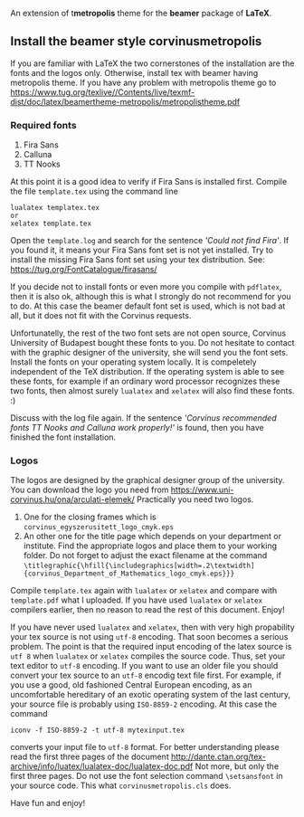 An extension of t**metropolis** theme for the **beamer** package of **LaTeX**.


## Install the beamer style corvinusmetropolis 

If you are familiar with LaTeX the two cornerstones of the installation are the fonts and the logos only.
Otherwise, install tex with beamer having metropolis theme. If you have any problem with metropolis theme go to 
<https://www.tug.org/texlive//Contents/live/texmf-dist/doc/latex/beamertheme-metropolis/metropolistheme.pdf>

### Required fonts
  1. Fira Sans
  1. Calluna
  1. TT Nooks

At this point it is a good idea to verify if Fira Sans is installed first. Compile the file `template.tex` using the command line
```
lualatex templatex.tex 
or
xelatex template.tex
````
Open the `template.log` and search for the sentence *'Could not find Fira'*. If you found it, it means your Fira Sans font set is not yet installed.
Try to install the missing Fira Sans font set using your tex distribution. See: <https://tug.org/FontCatalogue/firasans/>

If you decide not to install fonts or even more you compile with `pdflatex`, then it is also ok, although this is what I strongly do not recommend for you to do.
At this case the beamer default font set is used, which is not bad at all, but it does not fit with the Corvinus requests.

Unfortunatelly, the rest of the two font sets are not open source, Corvinus University of Budapest bought these fonts to you. 
Do not hesitate to contact with the graphic designer of the university, she will send you the font sets. 
Install the fonts on your operating system locally. It is compeletely independent of the TeX distribution. 
If the operating system is able to see these fonts, for example if an ordinary word processor recognizes these two fonts, 
then almost surely `lualatex` and `xelatex` will also find these fonts. :)

Discuss with the log file again. If the sentence *'Corvinus recommended fonts TT Nooks and Calluna work properly!'* is found, then you have finished the font installation.

### Logos
The logos are designed by the graphical designer group of the university. You can download the logo you need from
<https://www.uni-corvinus.hu/ona/arculati-elemek/>
Practically you need two logos. 
  1. One for the closing frames 
which is `corvinus_egyszerusitett_logo_cmyk.eps`
  1. An other one for the title page 
which depends on your department or institute. 
Find the appropriate logos and place them to your working folder. Do not forget to adjust the exact filename at the command `\titlegraphic{\hfill{\includegraphics[width=.2\textwidth]{corvinus_Department_of_Mathematics_logo_cmyk.eps}}}`

Compile `template.tex` again with `lualatex` or `xelatex` and compare with `template.pdf` what I uploaded. If you have used `lualatex` or `xelatex` compilers earlier, then no reason to read the rest of this document. Enjoy!

If you have never used `lualatex` and `xelatex`, then with very high propability your tex source is not using `utf-8` encoding. That soon becomes a serious problem. The point is that the required input encoding of the latex source is `utf 8` when `lualatex` or `xelatex` compiles the source code. Thus, set your text editor to `utf-8` encoding. If you want to use an older file you should convert your tex source to an `utf-8` encodig text file first.
For example, if you use a good, old fashioned Central European encoding, as an uncomfortable hereditary of an exotic operating system of the last century, your source file is probably using `ISO-8859-2` encoding.
At this case the command
```
iconv -f ISO-8859-2 -t utf-8 mytexinput.tex
```
converts your input file to `utf-8` format.
For better understanding please read the first three pages of the document
<http://dante.ctan.org/tex-archive/info/luatex/lualatex-doc/lualatex-doc.pdf>
Not more, but only the first three pages. Do not use the font selection command `\setsansfont` in your source code. This what `corvinusmetropolis.cls` does.

Have fun and enjoy!
